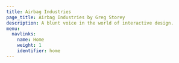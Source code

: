 ```yaml
---
title: Airbag Industries
page_title: Airbag Industries by Greg Storey
description: A blunt voice in the world of interactive design.
menu:
  navlinks:
    name: Home
    weight: 1
    identifier: home
---
```

